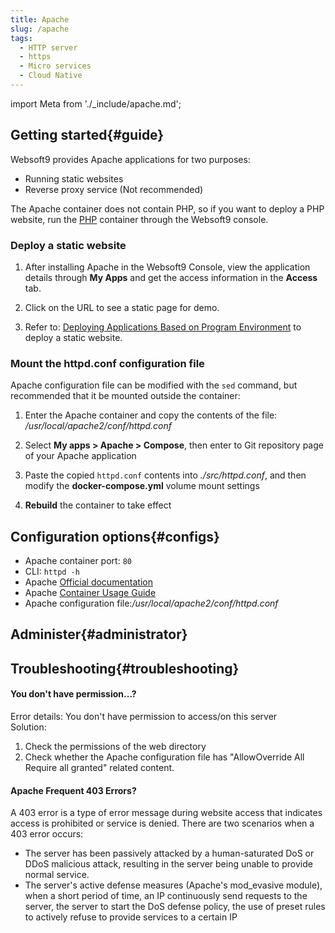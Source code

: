 ```yaml
---
title: Apache
slug: /apache
tags:
  - HTTP server
  - https
  - Micro services
  - Cloud Native
---
```


import Meta from './_include/apache.md';

<Meta name="meta" />

## Getting started{#guide}

Websoft9 provides Apache applications for two purposes:

- Running static websites
- Reverse proxy service (Not recommended)

The Apache container does not contain PHP, so if you want to deploy a PHP website, run the [PHP](./runtime/php) container through the Websoft9 console.  

### Deploy a static website

1. After installing Apache in the Websoft9 Console, view the application details through **My Apps** and get the access information in the **Access** tab.

2. Click on the URL to see a static page for demo.

3. Refer to: [Deploying Applications Based on Program Environment](./runtime) to deploy a static website.

### Mount the httpd.conf configuration file

Apache configuration file can be modified with the `sed` command, but recommended that it be mounted outside the container:

1. Enter the Apache container and copy the contents of the file: */usr/local/apache2/conf/httpd.conf*

2. Select **My apps > Apache > Compose**, then enter to Git repository page of your Apache application

3. Paste the copied `httpd.conf` contents into *./src/httpd.conf*, and then modify the **docker-compose.yml** volume mount settings

4. **Rebuild** the container to take effect

## Configuration options{#configs}

- Apache container port: `80`
- CLI: `httpd -h`
- Apache [Official documentation](https://httpd.apache.org/docs/2.4/)
- Apache [Container Usage Guide](https://hub.docker.com/_/httpd)
- Apache configuration file:*/usr/local/apache2/conf/httpd.conf*

## Administer{#administrator}

## Troubleshooting{#troubleshooting}

#### You don't have permission...?

Error details: You don't have permission to access/on this server  
Solution:

1. Check the permissions of the web directory
2. Check whether the Apache configuration file has "AllowOverride All Require all granted" related content.

#### Apache Frequent 403 Errors?

A 403 error is a type of error message during website access that indicates access is prohibited or service is denied. There are two scenarios when a 403 error occurs:

- The server has been passively attacked by a human-saturated DoS or DDoS malicious attack, resulting in the server being unable to provide normal service.
- The server's active defense measures (Apache's mod_evasive module), when a short period of time, an IP continuously send requests to the server, the server to start the DoS defense policy, the use of preset rules to actively refuse to provide services to a certain IP
